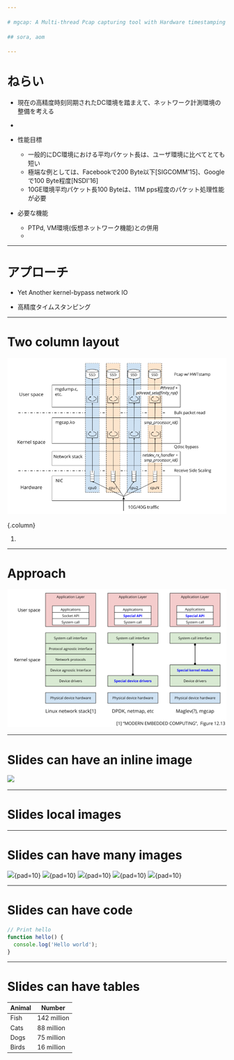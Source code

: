 ```yaml
---

# mgcap: A Multi-thread Pcap capturing tool with Hardware timestamping

## sora, aom

---
```


# ねらい

* 現在の高精度時刻同期されたDC環境を踏まえて、ネットワーク計測環境の整備を考える
*

* 性能目標
  - 一般的にDC環境における平均パケット長は、ユーザ環境に比べてとても短い
  - 極端な例としては、Facebookで200 Byte以下[SIGCOMM'15]、Googleで100 Byte程度[NSDI'16]
  - 10GE環境平均パケット長100 Byteは、11M pps程度のパケット処理性能が必要
* 必要な機能
  - PTPd, VM環境(仮想ネットワーク機能)との併用
  -

---

# アプローチ

* Yet Another kernel-bypass network IO

* 高精度タイムスタンピング


---

# Two column layout

![](images/overview.png)

{.column}

1.

---

# Approach

![](images/approach.png)

---

# Slides can have an inline image

![](https://source.unsplash.com/WLUHO9A_xik/1600x900)

---

# Slides local images

---

# Slides can have many images

![](https://www.gstatic.com/images/branding/product/2x/drive_36dp.png){pad=10}
![](https://www.gstatic.com/images/branding/product/2x/docs_36dp.png){pad=10}
![](https://www.gstatic.com/images/branding/product/2x/sheets_36dp.png){pad=10}
![](https://www.gstatic.com/images/branding/product/2x/slides_36dp.png){pad=10}
![](https://www.gstatic.com/images/branding/product/2x/forms_36dp.png){pad=10}

---

# Slides can have code

```javascript
// Print hello
function hello() {
  console.log('Hello world');
}
```

---
# Slides can have tables

Animal | Number
-------|--------
Fish   | 142 million
Cats   | 88 million
Dogs   | 75 million
Birds  | 16 million

